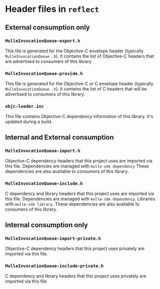 # Header files in `reflect`

## External consumption only

### `MulleInvocationQueue-export.h`

This file is generated for the Objective-C envelope header (typically
`MulleInvocationQueue
.h`). It contains the list of Objective-C headers that
are advertised to consumers of this library


### `MulleInvocationQueue-provide.h`

This file is generated for the Objective-C or C envelope header (typically
`MulleInvocationQueue
.h`). It contains the list of C headers that will be
advertised to consumers of this library.


### `objc-loader.inc`

This file contains Objective-C dependency information of this library.
It's updated during a build.


## Internal and External consumption


### `MulleInvocationQueue-import.h`

Objective-C dependency headers that this project uses are imported via
this file. Dependencies are managed with `mulle-sde dependency`
These dependencies are also available to consumers of this library.


### `MulleInvocationQueue-include.h`

C dependency and library headers that this project uses are imported via
this file. Dependencies are managed with `mulle-sde dependency`.
Libraries with `mulle-sde library`.
These dependencies are also available to consumers of this library.


## Internal consumption only


### `MulleInvocationQueue-import-private.h`

Objective-C dependency headers that this project uses privately are imported
via this file.


### `MulleInvocationQueue-include-private.h`

C dependency and library headers that this project uses privately are imported
via this file.


<!--
extension : mulle-objc/objc
directory : project-oneshot/library
template  : .../README.md
Suppress this comment with `export MULLE_SDE_GENERATE_FILE_COMMENTS=NO`
-->
